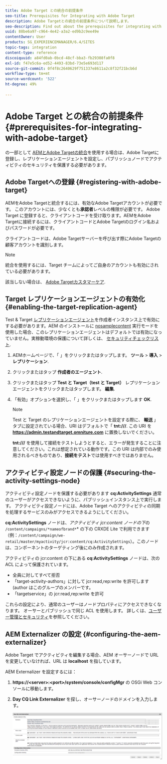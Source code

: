 ```yaml
---
title: Adobe Target との統合の前提条件
seo-title: Prerequisites for Integrating with Adobe Target
description: Adobe Targetとの統合の前提条件について説明します。
seo-description: Find out about the prerequisites for integrating with Adobe Target.
uuid: 88be6a97-c964-4e42-a3a2-ed9b2c9ee49e
contentOwner: User
products: SG_EXPERIENCEMANAGER/6.4/SITES
topic-tags: integration
content-type: reference
discoiquuid: a84fd0ab-0bcd-48cf-bba3-fb29308fa0f8
exl-id: f47e5c6a-ed52-4493-83bd-73e5e693d117
source-git-commit: 0f4f8c2640629f751337e8611a2c8f32f21bcb6d
workflow-type: tm+mt
source-wordcount: '522'
ht-degree: 49%

---
```


# Adobe Target との統合の前提条件{#prerequisites-for-integrating-with-adobe-target}

の一部として [AEMとAdobe Targetの統合](/help/sites-administering/target.md)を使用する場合は、Adobe Targetに登録し、レプリケーションエージェントを設定し、パブリッシュノードでアクティビティのセキュリティを保護する必要があります。

## Adobe Targetへの登録 {#registering-with-adobe-target}

AEMをAdobe Targetと統合するには、有効なAdobe Targetアカウントが必要です。 このアカウントには、少なくとも**承認者**レベルの権限が必要です。 Adobe Target に登録すると、クライアントコードを受け取ります。AEMをAdobe Targetに接続するには、クライアントコードとAdobe Targetのログイン名およびパスワードが必要です。

クライアントコードは、Adobe Targetサーバーを呼び出す際にAdobe Targetの顧客アカウントを識別します。

>[!NOTE]
>
>統合を使用するには、Target チームによってご自身のアカウントも有効にされている必要があります。
>
>
>該当しない場合は、 [Adobe Targetカスタマーケア](https://experienceleague.adobe.com/docs/target/using/cmp-resources-and-contact-information.html?lang=ja).

## Target レプリケーションエージェントの有効化 {#enabling-the-target-replication-agent}

Test &amp; Target [レプリケーションエージェント](/help/sites-deploying/replication.md)を作成者インスタンス上で有効にする必要があります。AEM のインストールに [nosamplecontent](/help/sites-deploying/configure-runmodes.md#using-samplecontent-and-nosamplecontent) 実行モードを使用した場合、このレプリケーションエージェントはデフォルトでは有効になっていません。実稼動環境の保護について詳しくは、 [セキュリティチェックリスト](/help/sites-administering/security-checklist.md).

1. AEMホームページで、「 」をクリックまたはタップします。 **ツール** > **導入** > **レプリケーション**.
1. クリックまたはタップ **作成者のエージェント**.
1. クリックまたはタップ **Test と Target（test と Target）** レプリケーションエージェントをクリックまたはタップします。 **編集**.
1. 「有効」オプションを選択し、「 」をクリックまたはタップします **OK**.

   >[!NOTE]
   >
   >Test と Target のレプリケーションエージェントを設定する際に、 **輸送** 」タブに設定されている場合、URI はデフォルトで「 **tnt:///**. この URI を **https://admin.testandtarget.omniture.com** に置換しないでください。
   >
   >**tnt:///** を使用して接続をテストしようとすると、エラーが発生することに注意してください。これは想定されている動作です。この URI は内部でのみ使用されるべきものであり、**接続をテスト**&#x200B;では使用すべきではありません。

## アクティビティ設定ノードの保護 {#securing-the-activity-settings-node}

アクティビティ設定ノードを保護する必要があります **cq:ActivitySettings** 通常のユーザーがアクセスできないように、パブリッシュインスタンス上で実行します。 アクティビティ設定ノードには、Adobe Target へのアクティビティの同期を処理するサービスのみがアクセスできるようにしてください。

**cq:ActivitySettings** ノードは、*アクティビティ jcr:content ノードの下*&#x200B;の `/content/campaigns/*nameofbrand*`* の下の CRXDE Lite で利用できます（例：`/content/campaign/we-retail/master/myactivity/jcr:content/cq:ActivitySettings`）。このノードは、コンポーネントのターゲティング後にのみ作成されます。

アクティビティの jcr:content の下にある **cq:ActivitySettings** ノードは、次の ACL によって保護されています。

* 全員に対してすべて拒否
* 「target-activity-authors」に対して jcr:read,rep:write を許可します (author はこのグループのメンバーです。
* 「targetservice」の jcr:read,rep:write を許可

これらの設定により、通常のユーザーはノードプロパティにアクセスできなくなります。 オーサーとパブリッシュで同じ ACL を使用します。 詳しくは、[ユーザー管理とセキュリティ](/help/sites-administering/security.md)を参照してください。

## AEM Externalizer の設定 {#configuring-the-aem-externalizer}

Adobe Target でアクティビティを編集する場合、AEM オーサーノードで URL を変更していなければ、URL は **localhost** を指しています。

AEM Externalizer を設定するには：

1. **https://&lt;server>:&lt;port>/system/console/configMgr** の OSGi Web コンソールに移動します。
1. **Day CQ Link Externalizer** を探し、オーサーノードのドメインを入力します。

   ![chlimage_1-120](assets/chlimage_1-120.png)
